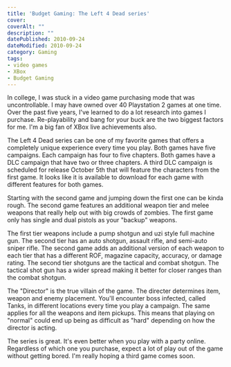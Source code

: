 ```yaml
---
title: 'Budget Gaming: The Left 4 Dead series'
cover: 
coverAlt: ""
description: ""
datePublished: 2010-09-24  
dateModified: 2010-09-24 
category: Gaming
tags:
- video games
- XBox
- Budget Gaming
---
```


In college, I was stuck in a video game purchasing mode that was uncontrollable.  I may have owned over 40 Playstation 2 games at one time.  Over the past five years, I've learned to do a lot research into games I purchase.  Re-playability and bang for your buck are the two biggest factors for me.  I'm a big fan of XBox live achievements also.  

The Left 4 Dead series can be one of my favorite games that offers a completely unique experience every time you play.  Both games have five campaigns. Each campaign has four to five chapters.  Both games have a DLC campaign that have two or three chapters.  A third DLC campaign is scheduled for release October 5th that will feature the characters from the first game. It looks like it is available to download for each game with different features for both games. 

Starting with the second game and jumping down the first one can be kinda rough.  The second game features an additional weapon tier and melee weapons that really help out with big crowds of zombies. The first game only has single and dual pistols as your "backup" weapons.  

The first tier weapons include a pump shotgun and uzi style full machine gun. The second tier has an auto shotgun, assault rifle, and semi-auto sniper rifle.  The second game adds an additional version of each weapon to each tier that has a different ROF, magazine capacity, accuracy, or damage rating.  The second tier shotguns are the tactical and combat shotgun. The tactical shot gun has a wider spread making it better for closer ranges than the combat shotgun.  

The "Director"  is the true villain of the game. The directer determines item, weapon and enemy placement.   You'll encounter boss infected, called Tanks, in different locations every time you play a campaign.  The same applies for all the weapons and item pickups.  This means that playing on "normal" could end up being as difficult as "hard" depending on how the director is acting.

The series is great.  It's even better when you play with a party online.  Regardless of which one you purchase, expect a lot of play out of the game without getting bored.  I'm really hoping a third game comes soon.
